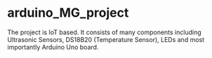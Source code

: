 # arduino_MG_project
The project is IoT based. It consists of many components including Ultrasonic Sensors, DS18B20 (Temperature Sensor), LEDs and most importantly Arduino Uno board.
